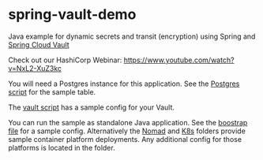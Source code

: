 # spring-vault-demo

Java example for dynamic secrets and transit (encryption) using Spring and [Spring Cloud Vault](https://cloud.spring.io/spring-cloud-vault)

Check out our HashiCorp Webinar: https://www.youtube.com/watch?v=NxL2-XuZ3kc

You will need a Postgres instance for this application. See the [Postgres script](scripts/postgres.sql) for the sample table.

The [vault script](scripts/vault.sh) has a sample config for your Vault.

You can run the sample as standalone Java application. See the [boostrap file](bootstrap.yaml) for a sample config. Alternatively the [Nomad](nomad) and [K8s](k8s) folders provide sample container platform deployments. Any additional config for those platforms is located in the folder.
